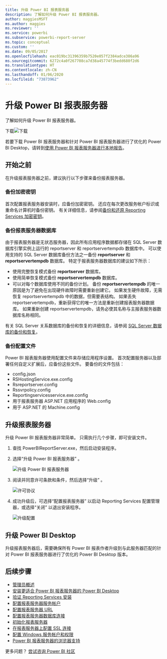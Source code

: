 ```yaml
---
title: 升级 Power BI 报表服务器
description: 了解如何升级 Power BI 报表服务器。
author: maggiesMSFT
ms.author: maggies
ms.reviewer: ''
ms.service: powerbi
ms.subservice: powerbi-report-server
ms.topic: conceptual
ms.custom: ''
ms.date: 09/05/2017
ms.openlocfilehash: eac019bc31396359b7520e057f2384adce386a96
ms.sourcegitcommit: 6272c4a0f267708ca7d38a45774f3bedd680f2d6
ms.translationtype: HT
ms.contentlocale: zh-CN
ms.lasthandoff: 01/06/2020
ms.locfileid: "73873962"
---
```

# <a name="upgrade-power-bi-report-server"></a>升级 Power BI 报表服务器

了解如何升级 Power BI 报表服务器。

 下载![下载](media/upgrade/download.png "下载") 

若要下载 Power BI 报表服务器和针对 Power BI 报表服务器进行了优化的 Power BI Desktop，请转到[使用 Power BI 报表服务器进行本地报告](https://powerbi.microsoft.com/report-server/)。

## <a name="before-you-begin"></a>开始之前

在升级报表服务器之前，建议执行以下步骤来备份报表服务器。

### <a name="backing-up-the-encryption-keys"></a>备份加密密钥

首次配置报表服务器安装时，应备份加密密钥。 还应在每次更改服务帐户标识或重命名计算机时备份密钥。 有关详细信息，请参阅[备份和还原 Reporting Services 加密密钥](https://docs.microsoft.com/sql/reporting-services/install-windows/ssrs-encryption-keys-back-up-and-restore-encryption-keys)。

### <a name="backing-up-the-report-server-databases"></a>备份报表服务器数据库

由于报表服务器是无状态服务器，因此所有应用程序数据都存储在 SQL Server 数据库引擎实例上运行的 reportserver 和 reportservertempdb 数据库中。   可以使用支持的 SQL Server 数据库备份方法之一备份 **reportserver** 和 **reportservertempdb** 数据库。 特定于报表服务器数据库的建议如下所示：

* 使用完整恢复模式备份 **reportserver** 数据库。
* 使用简单恢复模式备份 **reportservertempdb** 数据库。
* 可以对每个数据库使用不同的备份计划。 备份 **reportservertempdb** 的唯一原因是为了避免在出现硬件故障时需要重新创建它。 如果发生硬件故障，无需恢复 reportservertempdb 中的数据，但需要表结构。  如果丢失 reportservertempdb，重新获得它的唯一方法是重新创建报表服务器数据库。  如果重新创建 reportservertempdb，请务必使其名称与主报表服务器数据库名称相同。 

有关 SQL Server 关系数据库的备份和恢复的详细信息，请参阅 [SQL Server 数据库的备份和恢复](https://docs.microsoft.com/sql/relational-databases/backup-restore/back-up-and-restore-of-sql-server-databases)。

### <a name="backing-up-the-configuration-files"></a>备份配置文件

Power BI 报表服务器使用配置文件来存储应用程序设置。 首次配置服务器以及部署任何自定义扩展后，应备份这些文件。 要备份的文件包括：

* config.json
* RSHostingService.exe.config
* Rsreportserver.config
* Rssvrpolicy.config
* Reportingservicesservice.exe.config
* 用于报表服务器 ASP.NET 应用程序的 Web.config
* 用于 ASP.NET 的 Machine.config

## <a name="upgrade-the-report-server"></a>升级报表服务器

升级 Power BI 报表服务器非常简单。 只需执行几个步骤，即可安装文件。

1. 查找 PowerBIReportServer.exe，然后启动安装程序。

2. 选择“升级 Power BI 报表服务器”  。

    ![升级 Power BI 报表服务器](media/upgrade/reportserver-upgrade1.png "升级 Power BI 报表服务器")

3. 阅读并同意许可条款和条件，然后选择“升级”  。

    ![许可协议](media/upgrade/reportserver-upgrade-eula.png "许可协议")

4. 成功升级后，可选择“配置报表服务器”  以启动 Reporting Services 配置管理器，或选择“关闭”  以退出安装程序。

    ![升级配置](media/upgrade/reportserver-upgrade-configure.png)

## <a name="upgrade-power-bi-desktop"></a>升级 Power BI Desktop

升级报表服务器后，需要确保所有 Power BI 报表作者升级到与此服务器匹配的针对 Power BI 报表服务器进行了优化的 Power BI Desktop 版本。

## <a name="next-steps"></a>后续步骤

* [管理员概述](admin-handbook-overview.md)  
* [安装更适合 Power BI 报表服务器的 Power BI Desktop](install-powerbi-desktop.md)  
* [验证 Reporting Services 安装](https://docs.microsoft.com/sql/reporting-services/install-windows/verify-a-reporting-services-installation)  
* [配置报表服务器服务帐户](https://docs.microsoft.com/sql/reporting-services/install-windows/configure-the-report-server-service-account-ssrs-configuration-manager)  
* [配置报表服务器 URL](https://docs.microsoft.com/sql/reporting-services/install-windows/configure-report-server-urls-ssrs-configuration-manager)  
* [配置报表服务器数据库连接](https://docs.microsoft.com/sql/reporting-services/install-windows/configure-a-report-server-database-connection-ssrs-configuration-manager)  
* [初始化报表服务器](https://docs.microsoft.com/sql/reporting-services/install-windows/ssrs-encryption-keys-initialize-a-report-server)  
* [在报表服务器上配置 SSL 连接](https://docs.microsoft.com/sql/reporting-services/security/configure-ssl-connections-on-a-native-mode-report-server)  
* [配置 Windows 服务帐户和权限](https://docs.microsoft.com/sql/database-engine/configure-windows/configure-windows-service-accounts-and-permissions)  
* [Power BI 报表服务器的浏览器支持](browser-support.md)

更多问题？ [尝试咨询 Power BI 社区](https://community.powerbi.com/)
